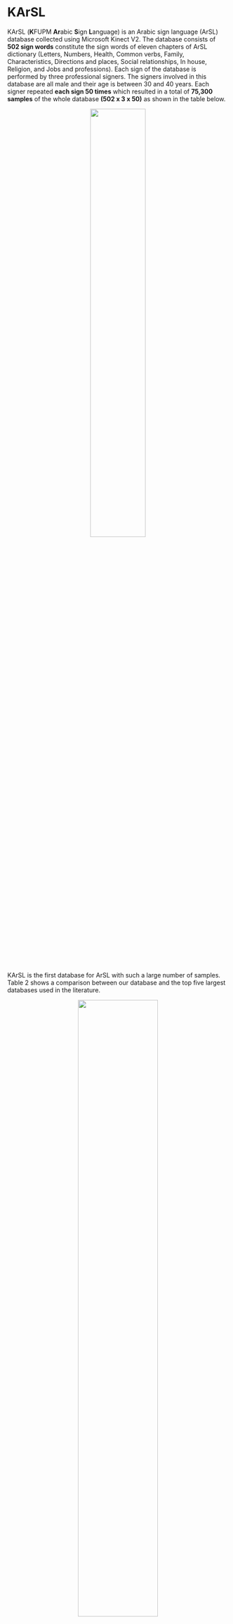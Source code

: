 # KArSL
KArSL (**K**FUPM **Ar**abic **S**ign **L**anguage) is an Arabic sign language (ArSL) database collected using Microsoft Kinect V2. The database consists of **502 sign words** constitute the sign words of eleven chapters of ArSL dictionary (Letters, Numbers, Health, Common verbs, Family, Characteristics, Directions and places, Social relationships, In house, Religion, and Jobs and professions). Each sign of the database is performed by three professional signers. The signers involved in this database are all male and their age is between 30 and 40 years. Each signer repeated **each sign 50 times** which resulted in a total of **75,300 samples** of the whole database **(502 x 3 x 50)** as shown in the table below. 

<!-- <div>
<img src="[attachment:https://user-images.githubusercontent.com/106232682/170251559-6ffe7c7f-6d00-4874-b7ec-4967ee7fa85e.png]" width="500"/>
</div>
 -->

<!-- ![image width="500" align="center"](https://user-images.githubusercontent.com/106232682/170251559-6ffe7c7f-6d00-4874-b7ec-4967ee7fa85e.png) -->
<!-- ![image width="500" align="center"](https://user-images.githubusercontent.com/106232682/170251559-6ffe7c7f-6d00-4874-b7ec-4967ee7fa85e.png) -->

<p align="center">
<img align="center" width="50%" src="https://user-images.githubusercontent.com/106232682/170251559-6ffe7c7f-6d00-4874-b7ec-4967ee7fa85e.png" >
</p>

KArSL is the first database for ArSL with such a large number of samples. Table 2 shows a comparison between our database and the top five largest databases used in the literature.

<!-- ![image](https://user-images.githubusercontent.com/106232682/170276408-194b0473-c4e0-4787-86ce-668f36230bbf.png)
 -->
 
 <p align="center">
 <img align="center" width="60%" src="https://user-images.githubusercontent.com/106232682/170276408-194b0473-c4e0-4787-86ce-668f36230bbf.png">
 </p>
 
## Setup and recording software
All signs of KArSL are recorded in an unconstrained environment. We didn’t use dedicated lights in the recording room as the room
lights were adequate and no shadow is shown in the records. We used fixed background (green) to
facilitate background removal for researchers who prefer using color video recording. In addition,
the signers were not restricted to wear specific clothes or remove eye glasses or watches. Each
sign is recorded by each signer in two sessions where the signer wearing different clothes in each
session. To add more variety to the database, some signs, alphabets, are performed alternately
between the left and right hands of the signer.

<!-- ![image](https://user-images.githubusercontent.com/106232682/170277039-0a399b3f-5dc0-403b-bdb6-13978616157d.png) -->
<p align="center">
<img align="center" width="60%" src="https://user-images.githubusercontent.com/106232682/170277039-0a399b3f-5dc0-403b-bdb6-13978616157d.png">
</p>

## Samples of the data

All signs are available in three modalities: (a) RGB, (b) depth, and (c) skeleton joint points as shown the followin figure.

<p align="center">
<img align="center" width="60%" src="https://user-images.githubusercontent.com/106232682/170286084-0c8f2e69-6962-45de-b3b7-ef17bcbf7a55.png">
</p>

## Citing
If you use KArSL dataset, we kindly ask you to cite [**_KArSL: Arabic Sign Language Database_**](https://dl.acm.org/doi/10.1145/3423420#:~:text=Signs%20in%20KArSL%20database%20are,language%20recognition%20using%20this%20database) paper:

```
@article{sidig2021karsl, 
  title={KArSL: Arabic Sign Language Database}, 
  author={Sidig, Ala Addin I and Luqman, Hamzah and Mahmoud, Sabri and Mohandes, Mohamed}, 
  journal={ACM Transactions on Asian and Low-Resource Language Information Processing (TALLIP)},  
  volume={20}, 
  number={1}, 
  pages={1--19}, 
  year={2021}, 
  publisher={ACM New York, NY, USA} 
}
```


## Dataset download 
There are three subsets of the dataset:
### KArSL-100
This dataset consists of 100 dynamic signs of KArSL dataset (from signID 0071 to 0100). Please follow the links below to download it:  
- RGB resized images (256x256x3)
- Depth images
- Skeleton

To download the raw video files of this data, please follow the links below:
- RGB video files
- Depth data

### KArSL-190
This dataset consists of 190 static and dynamic signs of KArSL dataset (from signID 0001 to 0190). Please follow the links below to download it:  
- RGB resized images (256x256x3)
- Depth images
- Skeleton

To download the raw video files of this data, please follow the links below:
- RGB video files
- Depth data

### KArSL-502
This dataset consists of 502 static and dynamic signs (whole KArSL dataset signs) (from signID 0001 to 0502). Please follow the links below to download it:  
- RGB resized images (256x256x3)
- Depth images
- Skeleton

To download the raw video files of this data, please follow the links below:
- RGB video files
- Depth data
